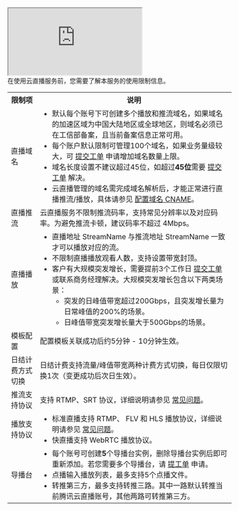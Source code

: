 <div class="doc-video-mod"><iframe src="https://cloud.tencent.com/edu/learning/quick-play/2188-29826?source=gw.doc.media&withPoster=1&notip=1"></iframe></div>
在使用云直播服务前，您需要了解本服务的使用限制信息。

<table>
<tr><th>限制项</th><th>说明</th></tr>
<tr>
<td>直播域名</td>
<td><ul style="margin:0">
 <li>默认每个账号下可创建多个播放和推流域名，如果域名的加速区域为中国大陆地区或全球地区，则域名必须已在工信部备案，且当前备案信息正常可用。</li>
    <li>每个账户默认限制可管理100个域名，如果业务量级较大，可 <a href="https://console.cloud.tencent.com/workorder/category">提交工单</a> 申请增加域名数量上限。</li>
    <li>域名长度设置不建议超过45位，如超过<strong>45位</strong>需要 <a href="https://console.cloud.tencent.com/workorder/category">提交工单</a> 解决。</li>
<li>云直播管理的域名需完成域名解析后，才能正常进行直播推流/播放，具体请参见 <a href="https://cloud.tencent.com/document/product/267/19908">配置域名 CNAME</a>。</li></ul></td>
</tr><tr>
<td>直播推流</td>
<td>云直播服务不限制推流码率，支持常见分辨率以及对应码率。为避免推流卡顿，建议码率不超过 4Mbps。</td>
</tr><tr>
<td>直播播放</td>
<td><ul style="margin:0">
	<li>直播地址 StreamName 与推流地址 StreamName 一致才可以播放对应的流。</li>
	<li>不限制直播播放观看人数，支持设置带宽封顶。</li>
	<li/>客户有大规模突发增长，需要提前3个工作日 <a href="https://console.cloud.tencent.com/workorder/category">提交工单</a> 或联系商务经理解决。大规模突发增长包含以下两类场景：<ul style="margin:0">
		<li/>突发的日峰值带宽超过200Gbps，且突发增长量为日常峰值的200%的场景。
		<li/>日峰值带宽突发增长量大于500Gbps的场景。
	</ul>
</ul></td>
</tr><tr>
<td>模板配置</td>
<td>配置模板关联成功后约5分钟 - 10分钟生效。</td>
</tr><tr>
<td>日结计费方式切换</td>
<td>日结计费支持流量/峰值带宽两种计费方式切换，每日仅限切换1次（变更成功后次日生效）。</td>
</tr><tr>
<td>推流支持协议</td>
<td>支持 RTMP、SRT 协议，详细说明请参见 <a href="https://cloud.tencent.com/document/product/267/7968#Que4">常见问题</a>。</td>
</tr><tr>
<td>播放支持协议</td>
<td><ul style="margin:0">
	<li>标准直播支持 RTMP、 FLV 和 HLS 播放协议，详细说明请参见 <a href="https://cloud.tencent.com/document/product/267/7968#Que5">常见问题</a>。</li>
	<li>快直播支持 WebRTC 播放协议。</li>
</ul></td>
</tr><tr>
<td>导播台</td>
<td><ul style="margin:0">
	<li>每个账号可创建<b>5</b>个导播台实例，删除导播台实例后即可重新添加。若您需要多个导播台，请 <a href="https://console.cloud.tencent.com/workorder/category">提工单</a> 申请。</li>
	<li>点播输入播放列表，最多支持5个点播文件。</li>
	<li>转推第三方，最多支持转推三路。其中一路默认转推当前腾讯云直播账号，其他两路可转推第三方。</li>
</ul></td>
</tr></table>
